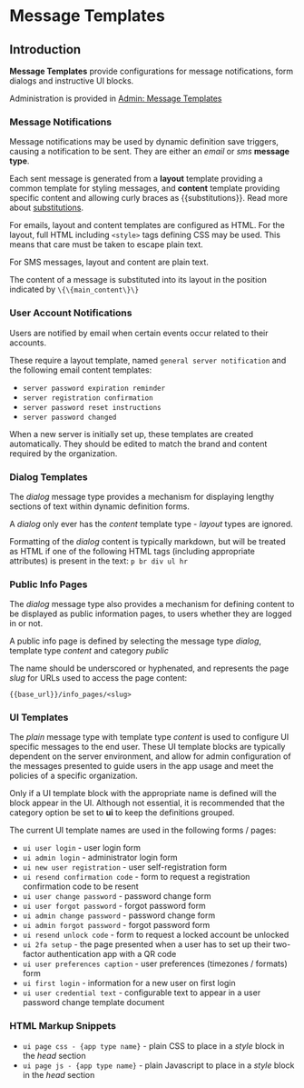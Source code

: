 # Message Templates

## Introduction

**Message Templates** provide configurations for message notifications, form dialogs and instructive UI blocks.

Administration is provided in [Admin: Message Templates](/admin/app_configurations)

### Message Notifications

Message notifications may be used by dynamic definition save triggers, causing a notification to be sent.
They are either an *email* or *sms* **message type**.

Each sent message is generated from a **layout** template providing a common template for styling messages,
and **content** template providing specific content and allowing curly braces as \{\{substitutions\}\}. Read more about [substitutions](../general/substitutions.md).

For emails, layout and content templates are configured as HTML. For the layout, full HTML including `<style>` tags
defining CSS may be used. This means that care must be taken to escape plain text.

For SMS messages, layout and content are plain text.

The content of a message is substituted into its layout in the position indicated by `\{\{main_content\}\}`

### User Account Notifications

Users are notified by email when certain events occur related to their accounts.

These require a layout template, named `general server notification` and the following email content templates:

- `server password expiration reminder`
- `server registration confirmation`
- `server password reset instructions`
- `server password changed`

When a new server is initially set up, these templates are created automatically. They should be edited to match the brand and content required by the organization.

### Dialog Templates

The *dialog* message type provides a mechanism for displaying lengthy sections of text within dynamic definition forms.

A *dialog* only ever has the *content* template type - *layout* types are ignored.

Formatting of the *dialog* content is typically markdown, but will be treated as HTML if one of the following HTML tags
(including appropriate attributes) is present in the text: `p br div ul hr`

### Public Info Pages

The *dialog* message type also provides a mechanism for defining content to be displayed as public information pages, to
users whether they are logged in or not.

A public info page is defined by selecting the message type *dialog*, template type *content* and category *public*

The name should be underscored or hyphenated, and represents the page *slug* for URLs used to access the page content:

`{{base_url}}/info_pages/<slug>`

### UI Templates

The *plain* message type with template type *content* is used to configure UI specific messages to the end user. These UI template
blocks are typically dependent on the server environment, and allow for admin configuration of the messages presented to guide
users in the app usage and meet the policies of a specific organization.

Only if a UI template block with the appropriate name is defined will the block appear in the UI. Although not essential, it is
recommended that the category option be set to **ui** to keep the definitions grouped.

The current UI template names are
used in the following forms / pages:

- `ui user login` - user login form
- `ui admin login` - administrator login form
- `ui new user registration` - user self-registration form
- `ui resend confirmation code` - form to request a registration confirmation code to be resent
- `ui user change password` - password change form
- `ui user forgot password` - forgot password form
- `ui admin change password` - password change form
- `ui admin forgot password` - forgot password form
- `ui resend unlock code` - form to request a locked account be unlocked
- `ui 2fa setup` - the page presented when a user has to set up their two-factor authentication app with a QR code
- `ui user preferences caption` - user preferences (timezones / formats) form
- `ui first login` - information for a new user on first login
- `ui user credential text` - configurable text to appear in a user password change template document

### HTML Markup Snippets

- `ui page css - {app type name}` - plain CSS to place in a *style* block in the *head* section
- `ui page js - {app type name}` - plain Javascript to place in a *style* block in the *head* section
